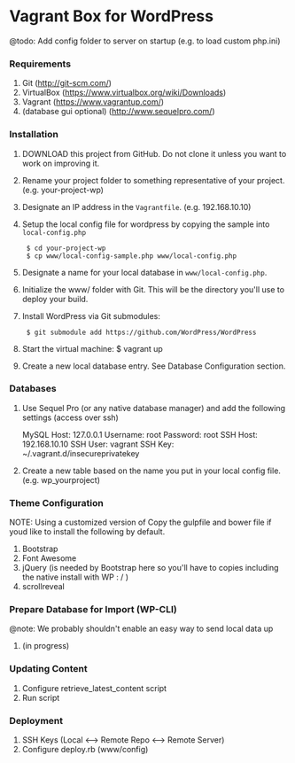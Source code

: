# Vagrant Box for WordPress

@todo: Add config folder to server on startup (e.g. to load custom php.ini)

### Requirements
1. Git (http://git-scm.com/)
2. VirtualBox (https://www.virtualbox.org/wiki/Downloads)
2. Vagrant (https://www.vagrantup.com/)
3. (database gui optional) (http://www.sequelpro.com/)

### Installation
1. DOWNLOAD this project from GitHub. Do not clone it unless you want to work on improving it.
2. Rename your project folder to something representative of your project. (e.g. your-project-wp)
3. Designate an IP address in the `Vagrantfile`. (e.g. 192.168.10.10)
4. Setup the local config file for wordpress by copying the sample into `local-config.php`

        $ cd your-project-wp
        $ cp www/local-config-sample.php www/local-config.php

5. Designate a name for your local database in `www/local-config.php`.
6. Initialize the www/ folder with Git. This will be the directory you'll use to deploy your build.
7. Install WordPress via Git submodules:

        $ git submodule add https://github.com/WordPress/WordPress

8. Start the virtual machine:
        $ vagrant up

9. Create a new local database entry. See Database Configuration section.


### Databases
1. Use Sequel Pro (or any native database manager) and add the following settings (access over ssh)

    MySQL Host: 127.0.0.1
    Username: root
    Password: root
    SSH Host: 192.168.10.10
    SSH User: vagrant
    SSH Key: ~/.vagrant.d/insecureprivatekey

 2. Create a new table based on the name you put in your local config file. (e.g. wp_yourproject)

### Theme Configuration

NOTE: Using a customized version of
Copy the gulpfile and bower file if youd like to install the following by default.

1. Bootstrap
2. Font Awesome
3. jQuery (is needed by Bootstrap here so you'll have to copies including the native install with WP : / )
4. scrollreveal


### Prepare Database for Import (WP-CLI)
@note: We probably shouldn't enable an easy way to send local data up
1. (in progress)

### Updating Content
1. Configure retrieve_latest_content script
2. Run script

### Deployment
1. SSH Keys (Local <--> Remote Repo <--> Remote Server)
2. Configure deploy.rb (www/config)
